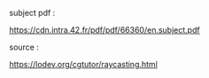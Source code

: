 subject pdf :

https://cdn.intra.42.fr/pdf/pdf/66360/en.subject.pdf


source :

https://lodev.org/cgtutor/raycasting.html

